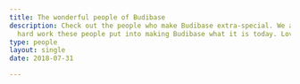 ```yaml
---
title: The wonderful people of Budibase
description: Check out the people who make Budibase extra-special. We appreciate the
  hard work these people put into making Budibase what it is today. Love you all.
type: people
layout: single
date: 2018-07-31

---
```

